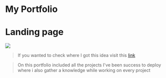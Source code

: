 # My Portfolio

# Landing page
![](https://media.giphy.com/media/v1.Y2lkPTc5MGI3NjExNGQ0Y2M3NTk3MzU4OTVlNDZkZTZkMDI2Y2I5MzhjYzMwMDMwYjA3YiZjdD1n/ONDAFWvEKebsbBgcvm/giphy.gif)


> If you wanted to check where I got this idea visit this [link](https://github.com/mayankagarwal09/dev-portfolio)

> On this portfolio included all the projects I've been success to deploy where i also gather a knowledge while working on every project
